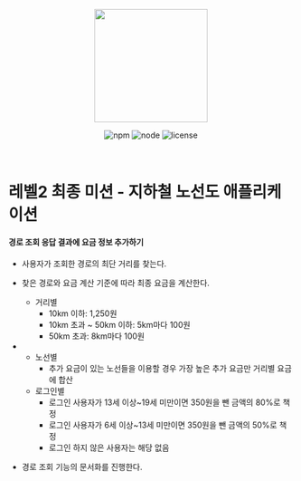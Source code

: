 <p align="center">
    <img width="200px;" src="https://raw.githubusercontent.com/woowacourse/atdd-subway-admin-frontend/master/images/main_logo.png"/>
</p>
<p align="center">
  <img alt="npm" src="https://img.shields.io/badge/npm-%3E%3D%205.5.0-blue">
  <img alt="node" src="https://img.shields.io/badge/node-%3E%3D%209.3.0-blue">
  <img alt="license" src="https://img.shields.io/github/license/woowacourse/atdd-subway-2020">
</p>
<br>

# 레벨2 최종 미션 - 지하철 노선도 애플리케이션

#### 경로 조회 응답 결과에 요금 정보 추가하기

- 사용자가 조회한 경로의 최단 거리를 찾는다.

- 찾은 경로와 요금 계산 기준에 따라 최종 요금을 계산한다.

  - 거리별
    - 10km 이하: 1,250원	
    - 10km 초과 ~ 50km 이하: 5km마다 100원
    - 50km 초과: 8km마다 100원

- - 노선별
    - 추가 요금이 있는 노선들을 이용할 경우 가장 높은 추가 요금만 거리별 요금에 합산
  - 로그인별
    - 로그인 사용자가 13세 이상~19세 미만이면 350원을 뺀 금액의 80%로 책정
    - 로그인 사용자가 6세 이상~13세 미만이면 350원을 뺀 금액의 50%로 책정
    - 로그인 하지 않은 사용자는 해당 없음

- 경로 조회 기능의 문서화를 진행한다.